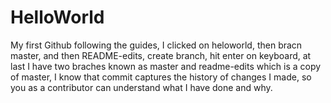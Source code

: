 # HelloWorld
My first Github
following the guides, I clicked on heloworld, then bracn master, and then README-edits, create branch, hit enter on keyboard, at last I have two braches known as master and readme-edits which is a copy of master, I know that commit captures the history of changes I made, so you as a contributor can understand what I have done and why. 
